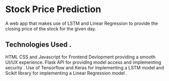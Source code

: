 # Stock Price Prediction 
A web app that makes use of LSTM and Linear Regression to provide the closing price of the stock for the given day. 

## Technologies Used .
HTML CSS and Javascript for Frontend Devlopment providing a smooth UI/UX experience. 
Flask API for providing model access and implementing security . 
Use of Tensorflow and Keras for implementing a LSTM model and Scikit library for implementing a Linear Regression model . 
